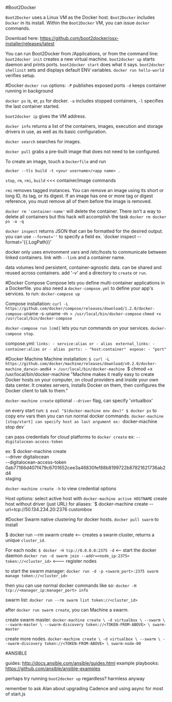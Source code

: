 #Boot2Docker

`Boot2Docker` uses a Linux VM as the Docker host. `Boot2Docker` includes `Docker` in its install.
Within the `Boot2Docker` VM, you can issue `docker` commands.

Download here: https://github.com/boot2docker/osx-installer/releases/latest

You can run Boot2Docker from /Applications, or from the command line:
    `boot2docker init` creates a new virtual machine.
    `boot2docker up` starts daemon and prints ports.
    `boot2docker start` does what it says.
    `boot2docker shellinit` sets and displays default ENV variables.
    `docker run hello-world` verifies setup.


#Docker
`docker run` options:
    `-P` publishes exposed ports
    `-d` keeps container running in background

`docker ps` is, er, `ps` for docker. `-a` includes stopped containers, `-l` specifies the last container started.

`boot2docker ip` gives the VM address.

`docker info` returns a list of the containers, images, execution and storage drivers in use, as well as its basic configuration.

`docker search` searches for images.

`docker pull` grabs a pre-built image that does not need to be configured.

To create an image, touch a `Dockerfile` and run
```
docker --tls build -t <your username>/<app name> .
```

`stop`, `rm`, `rmi`, `build` <<< container/image commands

`rmi` removes tagged instances. You can remove an image using its short or long
ID, its tag, or its digest. If an image has one or more tag or digest reference,
you must remove all of them before the image is removed.

`docker rm 'container-name'` will delete the container. There isn't a way to
delete all containers but this hack will accomplish the task
`docker rm docker ps -a -q`

 `docker inspect` returns JSON that can be formatted for the desired output.
you can use `--format=''` to specify a field ex. `docker inspect --format='\{{.LogPath}}'

docker only uses environment vars and /etc/hosts to communicate between linked containers.
link with `--link` and a container name.

data volumes lend persistent, container-agnostic data. can be shared and reused across containers. add '-v' and a directory to `create` or `run`.

#Docker Compose
Compose lets you define multi-container applications in a Dockerfile.
you also need a `docker-compose.yml` to define your app's services.
to run: `docker-compose up`

Compose installation:
`curl -L https://github.com/docker/compose/releases/download/1.2.0/docker-compose-`uname -s`-`uname -m` > /usr/local/bin/docker-compose`
`chmod +x /usr/local/bin/docker-compose`

`docker-compose run [cmd]` lets you run commands on your services.
`docker-compose stop`.

compose.yml:
`links:
    - service:alias
or
    - alias
`
`external_links:
    - container:alias
or
    - alias
`
`ports:
    - "host:container"
`
`expose:
    - "port"
`

#Docker Machine
Machine installation:
`$ curl -L https://github.com/docker/machine/releases/download/v0.2.0/docker-machine_darwin-amd64 > /usr/local/bin/docker-machine
`$ chmod +x /usr/local/bin/docker-machine
"Machine makes it really easy to create Docker hosts on your computer, on cloud providers and inside your own data center. It creates servers, installs Docker on them, then configures the Docker client to talk to them."

`docker-machine create`
optional `--driver` flag, can specify 'virtualbox'

on every start run:
`$ eval "$(docker-machine env dev)"
$ docker ps` to copy env vars
then you can run normal docker commands.
`docker-machine [stop/start]
can specify host as last argument ex: `docker-machine stop dev`

can pass credentials for cloud platforms to `docker create` ex: `--digitalocean-access-token`

ex:
$ docker-machine create \
    --driver digitalocean \
    --digitalocean-access-token 0ab77166d407f479c6701652cee3a46830fef88b8199722b87821621736ab2d4 \
    staging

`docker-machine create -h` to view credential options

Host options:
select active host with `docker-machine active HOSTNAME`
create host without driver (just URL) for aliases:
`$ docker-machine create --url=tcp://50.134.234.20:2376 custombox


#Docker Swarm
native clustering for docker hosts.
`docker pull swarm` to install

$ docker run --rm swarm create <-- creates a swarm cluster, returns a unique `cluster_id`.

For each node:
`$ docker -H tcp://0.0.0.0:2375 -d` <-- start the docker daemon
`docker run -d swarm join --addr=<node_ip:2375> token://<cluster_id>` <--- register nodes

to start the swarm manager:
`docker run -d -p <swarm_port>:2375 swarm manage token://<cluster_id>`

then you can use normal docker commands like so:
`docker -H tcp://<manager_ip:manager_port> info`

swarm list:
`docker run --rm swarm list token://<cluster_id>`

after `docker run swarm create`, you can Machine a swarm.

create swarm master.
`docker-machine create \
    -d virtualbox \
    --swarm \
    --swarm-master \
    --swarm-discovery token://<TOKEN-FROM-ABOVE> \
    swarm-master`

create more nodes.
`docker-machine create \
    -d virtualbox \
    --swarm \
    --swarm-discovery token://<TOKEN-FROM-ABOVE> \
    swarm-node-00`


#ANSIBLE

guides: http://docs.ansible.com/ansible/guides.html
example playbooks: https://github.com/ansible/ansible-examples


perhaps try running `boot2docker up` regardless? harmless anyway

remember to ask Alan about upgrading Cadence and using async for most of start.js
